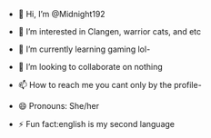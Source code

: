 - 👋 Hi, I’m @Midnight192
- 👀 I’m interested in Clangen, warrior cats, and etc
- 🌱 I’m currently learning gaming lol-
- 💞️ I’m looking to collaborate on nothing

- 📫 How to reach me you cant only by the profile-
- 😄 Pronouns: She/her 
- ⚡ Fun fact:english is my second language

<!---
Midnight192/Midnight192 is a ✨ special ✨ repository because its `README.md` (this file) appears on your GitHub profile.
You can click the Preview link to take a look at your changes.
--->
